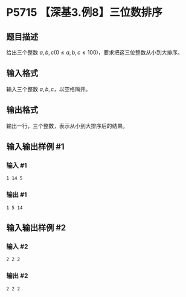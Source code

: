 # P5715 【深基3.例8】三位数排序

## 题目描述

给出三个整数 $a,b,c(0\le a,b,c \le 100)$，要求把这三位整数从小到大排序。

## 输入格式

输入三个整数 $a,b,c$，以空格隔开。

## 输出格式

输出一行，三个整数，表示从小到大排序后的结果。

## 输入输出样例 #1

### 输入 #1

```
1 14 5
```

### 输出 #1

```
1 5 14
```

## 输入输出样例 #2

### 输入 #2

```
2 2 2
```

### 输出 #2

```
2 2 2
```